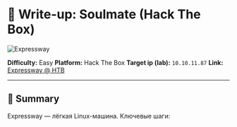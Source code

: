 # 📝 Write-up: Soulmate (Hack The Box)

![Expressway](https://app.hackthebox.com/machines/Expressway)

**Difficulty:** Easy
**Platform:** Hack The Box
**Target ip (lab):**  `10.10.11.87` 
**Link:** [Expressway @ HTB](https://app.hackthebox.com/machines/Expressway)

---

## 🎯 Summary

Expressway — лёгкая Linux-машина. Ключевые шаги:
